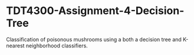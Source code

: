 # TDT4300-Assignment-4-Decision-Tree
Classification of poisonous mushrooms using a both a decision tree  and K-nearest neighborhood classifiers. 
